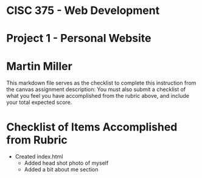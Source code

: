 # CISC 375 - Web Development
# Project 1 - Personal Website
# Martin Miller

This markdown file serves as the checklist to complete this instruction from the canvas assignment description: You must also submit a checklist of what you feel you have accomplished from the rubric above, and include your total expected score. 

# Checklist of Items Accomplished from Rubric
- Created index.html
    - Added head shot photo of myself
    - Added a bit about me section
